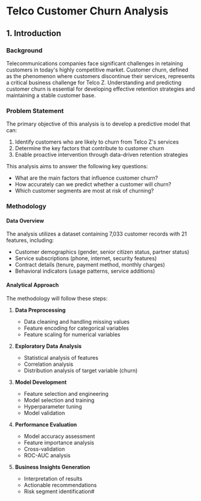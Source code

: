 # Telco Customer Churn Analysis
## 1. Introduction

### Background
Telecommunications companies face significant challenges in retaining customers in today's highly competitive market. Customer churn, defined as the phenomenon where customers discontinue their services, represents a critical business challenge for Telco Z. Understanding and predicting customer churn is essential for developing effective retention strategies and maintaining a stable customer base.

### Problem Statement
The primary objective of this analysis is to develop a predictive model that can:
1. Identify customers who are likely to churn from Telco Z's services
2. Determine the key factors that contribute to customer churn
3. Enable proactive intervention through data-driven retention strategies

This analysis aims to answer the following key questions:
- What are the main factors that influence customer churn?
- How accurately can we predict whether a customer will churn?
- Which customer segments are most at risk of churning?

### Methodology

#### Data Overview
The analysis utilizes a dataset containing 7,033 customer records with 21 features, including:
- Customer demographics (gender, senior citizen status, partner status)
- Service subscriptions (phone, internet, security features)
- Contract details (tenure, payment method, monthly charges)
- Behavioral indicators (usage patterns, service additions)

#### Analytical Approach
The methodology will follow these steps:

1. **Data Preprocessing**
   - Data cleaning and handling missing values
   - Feature encoding for categorical variables
   - Feature scaling for numerical variables

2. **Exploratory Data Analysis**
   - Statistical analysis of features
   - Correlation analysis
   - Distribution analysis of target variable (churn)

3. **Model Development**
   - Feature selection and engineering
   - Model selection and training
   - Hyperparameter tuning
   - Model validation

4. **Performance Evaluation**
   - Model accuracy assessment
   - Feature importance analysis
   - Cross-validation
   - ROC-AUC analysis

5. **Business Insights Generation**
   - Interpretation of results
   - Actionable recommendations
   - Risk segment identification#
